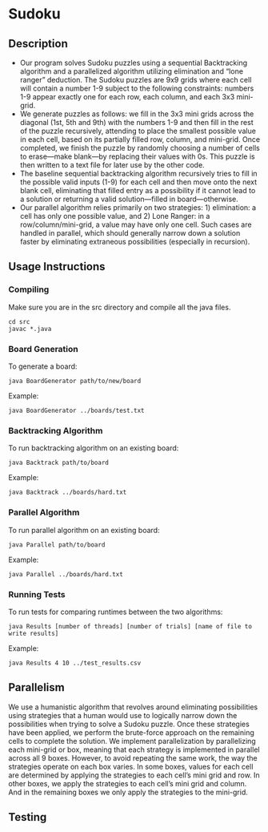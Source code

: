 # Sudoku

## Description

* Our program solves Sudoku puzzles using a sequential Backtracking algorithm and a parallelized algorithm utilizing elimination and “lone ranger” deduction. The Sudoku puzzles are 9x9 grids where each cell will contain a number 1-9 subject to the following constraints: numbers 1-9 appear exactly one for each row, each column, and each 3x3 mini-grid.
* We generate puzzles as follows: we fill in the 3x3 mini grids across the diagonal (1st, 5th and 9th) with the numbers 1-9 and then fill in the rest of the puzzle recursively, attending to place the smallest possible value in each cell, based on its partially filled row, column, and mini-grid. Once completed, we finish the puzzle by randomly choosing a number of cells to erase—make blank—by replacing their values with 0s. This puzzle is then written to a text file for later use by the other code.
* The baseline sequential backtracking algorithm recursively tries to fill in the possible valid inputs (1-9) for each cell and then move onto the next blank cell, eliminating that filled entry as a possibility if it cannot lead to a solution or returning a valid solution—filled in board—otherwise.
* Our parallel algorithm relies primarily on two strategies: 1) elimination: a cell has only one possible value, and 2) Lone Ranger: in a row/column/mini-grid, a value may have only one cell. Such cases are handled in parallel, which should generally narrow down a solution faster by eliminating extraneous possibilities (especially in recursion).

## Usage Instructions

### Compiling

Make sure you are in the src directory and compile all the java files.
```
cd src
javac *.java
```

### Board Generation

To generate a board:
```
java BoardGenerator path/to/new/board
```

Example:
```
java BoardGenerator ../boards/test.txt
```

### Backtracking Algorithm

To run backtracking algorithm on an existing board:
```
java Backtrack path/to/board
```

Example:
```
java Backtrack ../boards/hard.txt
```

### Parallel Algorithm

To run parallel algorithm on an existing board:
```
java Parallel path/to/board
```

Example:
```
java Parallel ../boards/hard.txt
```

### Running Tests
To run tests for comparing runtimes between the two algorithms:
```
java Results [number of threads] [number of trials] [name of file to write results]
```

Example:
```
java Results 4 10 ../test_results.csv
```

## Parallelism

We use a humanistic algorithm that revolves around eliminating possibilities using strategies that a human would use to logically narrow down the possibilities when trying to solve a Sudoku puzzle. Once these strategies have been applied, we perform the brute-force approach on the remaining cells to complete the solution. We implement parallelization by parallelizing each mini-grid or box, meaning that each strategy is implemented in parallel across all 9 boxes. However, to avoid repeating the same work, the way the strategies operate on each box varies. In some boxes, values for each cell are determined by applying the strategies to each cell’s mini grid and row. In other boxes, we apply the strategies to each cell’s mini grid and column. And in the remaining boxes we only apply the strategies to the mini-grid.

## Testing
